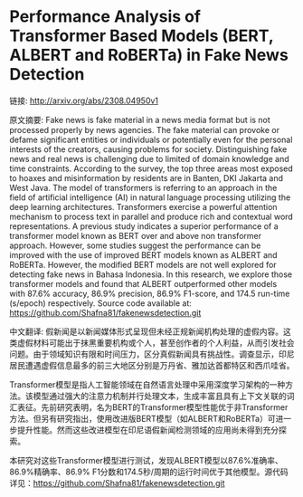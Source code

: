 # Performance Analysis of Transformer Based Models (BERT, ALBERT and RoBERTa) in Fake News Detection

链接: http://arxiv.org/abs/2308.04950v1

原文摘要:
Fake news is fake material in a news media format but is not processed
properly by news agencies. The fake material can provoke or defame significant
entities or individuals or potentially even for the personal interests of the
creators, causing problems for society. Distinguishing fake news and real news
is challenging due to limited of domain knowledge and time constraints.
According to the survey, the top three areas most exposed to hoaxes and
misinformation by residents are in Banten, DKI Jakarta and West Java. The model
of transformers is referring to an approach in the field of artificial
intelligence (AI) in natural language processing utilizing the deep learning
architectures. Transformers exercise a powerful attention mechanism to process
text in parallel and produce rich and contextual word representations. A
previous study indicates a superior performance of a transformer model known as
BERT over and above non transformer approach. However, some studies suggest the
performance can be improved with the use of improved BERT models known as
ALBERT and RoBERTa. However, the modified BERT models are not well explored for
detecting fake news in Bahasa Indonesia. In this research, we explore those
transformer models and found that ALBERT outperformed other models with 87.6%
accuracy, 86.9% precision, 86.9% F1-score, and 174.5 run-time (s/epoch)
respectively. Source code available at:
https://github.com/Shafna81/fakenewsdetection.git

中文翻译:
假新闻是以新闻媒体形式呈现但未经正规新闻机构处理的虚假内容。这类虚假材料可能出于抹黑重要机构或个人，甚至创作者的个人利益，从而引发社会问题。由于领域知识有限和时间压力，区分真假新闻具有挑战性。调查显示，印尼居民遭遇虚假信息最多的前三大地区分别是万丹省、雅加达首都特区和西爪哇省。

Transformer模型是指人工智能领域在自然语言处理中采用深度学习架构的一种方法。该模型通过强大的注意力机制并行处理文本，生成丰富且具有上下文关联的词汇表征。先前研究表明，名为BERT的Transformer模型性能优于非Transformer方法。但另有研究指出，使用改进版BERT模型（如ALBERT和RoBERTa）可进一步提升性能。然而这些改进模型在印尼语假新闻检测领域的应用尚未得到充分探索。

本研究对这些Transformer模型进行测试，发现ALBERT模型以87.6%准确率、86.9%精确率、86.9% F1分数和174.5秒/周期的运行时间优于其他模型。源代码详见：https://github.com/Shafna81/fakenewsdetection.git

